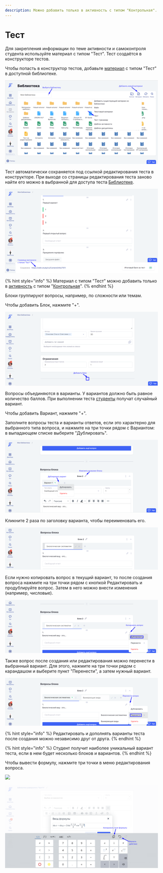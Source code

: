 ```yaml
---
description: Можно добавить только в активность с типом "Контрольная".
---
```


# Тест

Для закрепления информации по теме активности и самоконтроля студента используйте материал с типом "Тест". Тест создаётся в конструкторе тестов.&#x20;

Чтобы попасть в конструктор тестов, добавьте [материал](../../dobavlenie-materialov.md) с типом "Тест" в доступной библиотеке.&#x20;

![](../../../../.gitbook/assets/Screenshot_609.png)

Тест автоматически сохраняется под ссылкой редактирования теста в конструкторе. При выходе со страницы редактирования теста заново найти его можно в выбранной для доступа теста [Библиотеке](../../).&#x20;

![](../../../../.gitbook/assets/Screenshot_605.png)

{% hint style="info" %}
Материал с типом "Тест" можно добавить только в [активность](../../../../struktura/aktivnosti/) с типом "[Контрольная](../../../../struktura/aktivnosti/kontrolnaya/)".
{% endhint %}

Блоки группируют вопросы, например, по сложности или темам.&#x20;

Чтобы добавить Блок, нажмите "+".

![](../../../../.gitbook/assets/Screenshot_589.png)

Вопросы объединяются в варианты. У вариантов должно быть равное количество баллов. При выполнении теста [студенты](../../../../roli-v-sisteme/studenty.md) получат случайный вариант.

Чтобы добавить Вариант, нажмите "+".

Заполните вопросы теста и варианты ответов, если это характерно для выбранного типа вопроса, и нажмите на три точки рядом с Вариантом: в выпадающем списке выберите "Дублировать".&#x20;

![](../../../../.gitbook/assets/Screenshot_593.png)

Кликните 2 раза по заголовку варианта, чтобы переименовать его.

![](../../../../.gitbook/assets/Screenshot_594.png)

Если нужно копировать вопрос в текущий вариант, то после создания вопроса нажмите на три точки рядом с кнопкой Редактировать и продублируйте вопрос. Затем в него можно внести изменения (например, числовые).

![](../../../../.gitbook/assets/Screenshot_598.png)

Также вопрос после создания или редактирования можно перенести в выбранный вариант. Для этого, нажмите на три точки рядом с карандашом и выберите пункт "Перенести", а затем нужный вариант.

![](../../../../.gitbook/assets/Screenshot_600.png)

{% hint style="info" %}
Редактировать и дополнять варианты теста после создания можно независимо друг от друга.
{% endhint %}

{% hint style="info" %}
Студент получит наиболее уникальный вариант теста, если в нем будет несколько блоков и вариантов.
{% endhint %}

Чтобы вывести формулу, нажмите три точки в меню редактирования вопроса.

![](https://files.gitbook.com/v0/b/gitbook-x-prod.appspot.com/o/spaces%2FfEAQaa7lpEa3qgwVTlEe%2Fuploads%2F0w469EvlgGmSzMIUIiWj%2FScreenshot_602.png?alt=media\&token=1086ab58-b0ae-47ee-b652-bd397526cea2)

![](../../../../.gitbook/assets/Screenshot_603.png)

